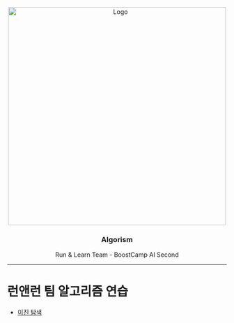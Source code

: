 <div align="center">
  <a href="https://github.com/boostcampaitech2/mrc-level2-nlp-01">
    <img src="https://i.imgur.com/b48hDWD.png" alt="Logo" width="500">
  </a>

  <h3 align="center">Algorism</h3>

  <p align="center">
    Run & Learn Team - BoostCamp AI Second
    <br />
  </p>
</div>

---

# 런앤런 팀 알고리즘 연습

- [이진 탐색](https://github.com/Kangsukmin/runandlearn_algorism_practice/wiki/%EC%9D%B4%EC%A7%84-%ED%83%90%EC%83%89)

